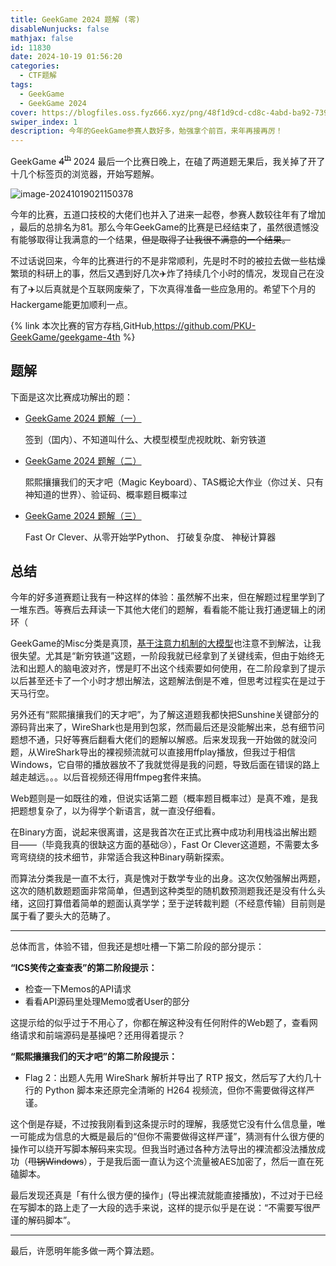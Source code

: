 ```yaml
---
title: GeekGame 2024 题解 (零)
disableNunjucks: false
mathjax: false
id: 11830
date: 2024-10-19 01:56:20
categories: 
  - CTF题解
tags:
  - GeekGame
  - GeekGame 2024
cover: https://blogfiles.oss.fyz666.xyz/png/48f1d9cd-cd8c-4abd-ba92-7390d9ec1b32.png
swiper_index: 1
description: 今年的GeekGame参赛人数好多，勉强拿个前百，来年再接再厉！
---
```


GeekGame ~~4<sup>th</sup>~~ 2024 最后一个比赛日晚上，在磕了两道题无果后，我关掉了开了十几个标签页的浏览器，开始写题解。

![image-20241019021150378](https://blogfiles.oss.fyz666.xyz/png/e6f3d7e5-fbfe-4f39-9d27-19784a00834b.png)

今年的比赛，五道口技校的大佬们也并入了进来一起卷，参赛人数较往年有了增加 ，最后的总排名为81。那么今年GeekGame的比赛是已经结束了，虽然很遗憾没有能够取得让我满意的一个结果，~~但是取得了让我很不满意的一个结果。~~

不过话说回来，今年的比赛进行的不是非常顺利，先是时不时的被拉去做一些枯燥繁琐的科研上的事，然后又遇到好几次✈️炸了持续几个小时的情况，发现自己在没有了✈️以后真就是个互联网废柴了，下次真得准备一些应急用的。希望下个月的Hackergame能更加顺利一点。

{% link 本次比赛的官方存档,GitHub,https://github.com/PKU-GeekGame/geekgame-4th %}

## 题解

下面是这次比赛成功解出的题：


- [GeekGame 2024 题解（一）](/blog/11906/)  

  签到（囯内）、不知道叫什么、大模型模型虎视眈眈、新穷铁道

- [GeekGame 2024 题解（二）](/blog/11987/)  

  熙熙攘攘我们的天才吧（Magic Keyboard）、TAS概论大作业（你过关、只有神知道的世界）、验证码、概率题目概率过
  
- [GeekGame 2024 题解（三）](/blog/12067/)

  Fast Or Clever、从零开始学Python、 打破复杂度、 神秘计算器

## 总结

今年的好多道赛题让我有一种这样的体验：虽然解不出来，但在解题过程里学到了一堆东西。等赛后去拜读一下其他大佬们的题解，看看能不能让我打通逻辑上的闭环（

GeekGame的Misc分类是真顶，[基于注意力机制的大模型](https://chatgpt.com/)也注意不到解法，让我很失望。尤其是“新穷铁道”这题，一阶段我就已经拿到了关键线索，但由于始终无法和出题人的脑电波对齐，愣是盯不出这个线索要如何使用，在二阶段拿到了提示以后甚至还卡了一个小时才想出解法，这题解法倒是不难，但思考过程实在是过于天马行空。

另外还有“熙熙攘攘我们的天才吧”，为了解这道题我都快把Sunshine关键部分的源码背出来了，WireShark也是用到包浆，然而最后还是没能解出来，总有细节问题想不通，只好等赛后翻看大佬们的题解以解惑。后来发现我一开始做的就没问题，从WireShark导出的裸视频流就可以直接用ffplay播放，但我过于相信Windows，它自带的播放器放不了我就觉得是我的问题，导致后面在错误的路上越走越远。。。以后音视频还得用ffmpeg套件来搞。

Web题则是一如既往的难，但说实话第二题（概率题目概率过）是真不难，是我把题想复杂了，以为得学个新语言，就一直没仔细看。

在Binary方面，说起来很离谱，这是我首次在正式比赛中成功利用栈溢出解出题目——（毕竟我真的很缺这方面的基础😢），Fast Or Clever这道题，不需要太多弯弯绕绕的技术细节，非常适合我这种Binary萌新探索。

而算法分类我是一直不太行，真是愧对于数学专业的出身。这次仅勉强解出两题，这次的随机数题题面非常简单，但遇到这种类型的随机数预测题我还是没有什么头绪，这回打算借着简单的题面认真学学；至于逆转裁判题（不经意传输）目前则是属于看了要头大的范畴了。

---

总体而言，体验不错，但我还是想吐槽一下第二阶段的部分提示：

**“ICS笑传之查查表”的第二阶段提示：**

- 检查一下Memos的API请求
- 看看API源码里处理Memo或者User的部分

这提示给的似乎过于不用心了，你都在解这种没有任何附件的Web题了，查看网络请求和前端源码是基操吧？还用得着提示？

**“熙熙攘攘我们的天才吧”的第二阶段提示：**

- Flag 2：出题人先用 WireShark 解析并导出了 RTP 报文，然后写了大约几十行的 Python 脚本来还原完全清晰的 H264 视频流，但你不需要做得这样严谨。

这个倒是存疑，不过按我刚看到这条提示时的理解，我感觉它没有什么信息量，唯一可能成为信息的大概是最后的“但你不需要做得这样严谨”，猜测有什么很方便的操作可以绕开写脚本解码来实现。但我当时通过各种方法导出的裸流都没法播放成功（~~甩锅Windows~~），于是我后面一直认为这个流量被AES加密了，然后一直在死磕脚本。

最后发现还真是「有什么很方便的操作」(导出裸流就能直接播放)，不过对于已经在写脚本的路上走了一大段的选手来说，这样的提示似乎是在说：“不需要写很严谨的解码脚本”。

---

最后，许愿明年能多做一两个算法题。
